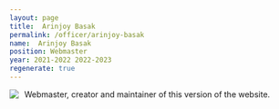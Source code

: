 ```yaml
---
layout: page
title:  Arinjoy Basak
permalink: /officer/arinjoy-basak
name:  Arinjoy Basak
position: Webmaster
year: 2021-2022 2022-2023
regenerate: true
---
```


<div>
<img class="headshot" style="float: left; padding-right:10px" src="{{ site.baseurl }}/uploads/headshots/arinjoy-basak.jpg">
</div>

Webmaster, creator and maintainer of this version of the website.